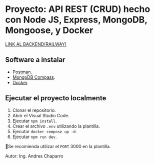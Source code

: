 # Proyecto: API REST (CRUD) hecho con Node JS, Express, MongoDB, Mongoose, y Docker

[LINK AL BACKEND(RAILWAY)](https://proyecto-api-rest-mongo-production.up.railway.app/)

## Software a instalar

- [Postman](https://www.postman.com/downloads/).
- [MongoDB Compass](https://www.mongodb.com/try/download/compass).
- [Docker](https://www.docker.com/get-started/).

## Ejecutar el proyecto localmente

1. Clonar el repositorio.
2. Abrir el Visual Studio Code.
3. Ejecutar `npm install`.
3. Crear el archivo `.env` utilizando la plantilla.
4. Ejecutar `docker compose up -d`.
5. Ejecutar `npm run dev`.

📝Se recomienda utilizar el `PORT` 3000 en la plantilla.

Autor: Ing. Andres Chaparro